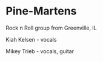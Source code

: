 Pine-Martens
============

Rock n Roll group from Greenville, IL

Kiah Kelsen - vocals

Mikey Trieb - vocals, guitar
